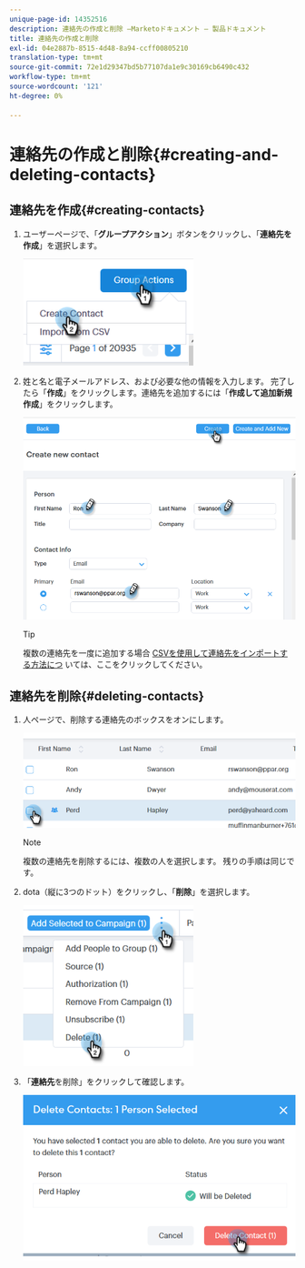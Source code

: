 ```yaml
---
unique-page-id: 14352516
description: 連絡先の作成と削除 —Marketoドキュメント — 製品ドキュメント
title: 連絡先の作成と削除
exl-id: 04e2887b-8515-4d48-8a94-ccff00805210
translation-type: tm+mt
source-git-commit: 72e1d29347bd5b77107da1e9c30169cb6490c432
workflow-type: tm+mt
source-wordcount: '121'
ht-degree: 0%

---
```


# 連絡先の作成と削除{#creating-and-deleting-contacts}

## 連絡先を作成{#creating-contacts}

1. ユーザーページで、「**グループアクション**」ボタンをクリックし、「**連絡先を作成**」を選択します。

   ![](assets/one-2.png)

1. 姓と名と電子メールアドレス、および必要な他の情報を入力します。 完了したら「**作成**」をクリックします。連絡先を追加するには「**作成して追加新規作成**」をクリックします。

   ![](assets/two-2.png)

   >[!TIP]
   >
   >複数の連絡先を一度に追加する場合 [CSVを使用して連絡先をインポートする方法につ](/help/marketo/product-docs/marketo-sales-connect/people/managing-contacts/import-contacts-via-csv.md) いては、ここをクリックしてください。

## 連絡先を削除{#deleting-contacts}

1. 人ページで、削除する連絡先のボックスをオンにします。

   ![](assets/three-2.png)

   >[!NOTE]
   >
   >複数の連絡先を削除するには、複数の人を選択します。 残りの手順は同じです。

1. dota（縦に3つのドット）をクリックし、「**削除**」を選択します。

   ![](assets/four-2.png)

1. 「**連絡先**&#x200B;を削除」をクリックして確認します。

   ![](assets/five-2.png)
